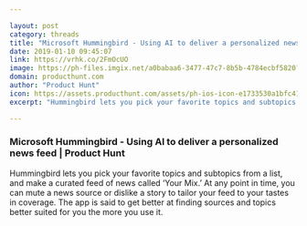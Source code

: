 ```yaml
---

layout: post
category: threads
title: "Microsoft Hummingbird - Using AI to deliver a personalized news feed"
date: 2019-01-10 09:45:07
link: https://vrhk.co/2FmOcUO
image: https://ph-files.imgix.net/a0babaa6-3477-47c7-8b5b-4784ecbf5820?auto=format&fit=crop&h=512&w=1024
domain: producthunt.com
author: "Product Hunt"
icon: https://assets.producthunt.com/assets/ph-ios-icon-e1733530a1bfc41080db8161823f1ef262cdbbc933800c0a2a706f70eb9c277a.png
excerpt: "Hummingbird lets you pick your favorite topics and subtopics from a list, and make a curated feed of news called ‘Your Mix.’ At any point in time, you can mute a news source or dislike a story to tailor your feed to your tastes in coverage. The app is said to get better at finding sources and topics better suited for you the more you use it."

---
```


### Microsoft Hummingbird - Using AI to deliver a personalized news feed | Product Hunt

Hummingbird lets you pick your favorite topics and subtopics from a list, and make a curated feed of news called ‘Your Mix.’ At any point in time, you can mute a news source or dislike a story to tailor your feed to your tastes in coverage. The app is said to get better at finding sources and topics better suited for you the more you use it.
